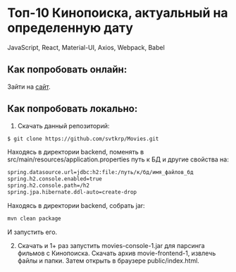 # Топ-10 Кинопоиска, актуальный на определенную дату
JavaScript, React, Material-UI, Axios, Webpack, Babel

## Как попробовать онлайн:
Зайти на [сайт](https://sve.my.to/movies).

## Как попробовать локально:
1) Скачать данный репозиторий:
```sh
$ git clone https://github.com/svtkrp/Movies.git
```
Находясь в директории backend, поменять в src/main/resources/application.properties путь к БД и другие свойства на:
```sh
spring.datasource.url=jdbc:h2:file:/путь/к/бд/имя_файлов_бд
spring.h2.console.enabled=true
spring.h2.console.path=/h2
spring.jpa.hibernate.ddl-auto=create-drop
```
Находясь в директории backend, собрать jar:
```sh
mvn clean package
```
И запустить его.

2) Скачать и 1+ раз запустить movies-console-1.jar для парсинга фильмов с Кинопоиска.
   Скачать архив movie-frontend-1, извлечь файлы и папки.
   Затем открыть в браузере public/index.html.
   
